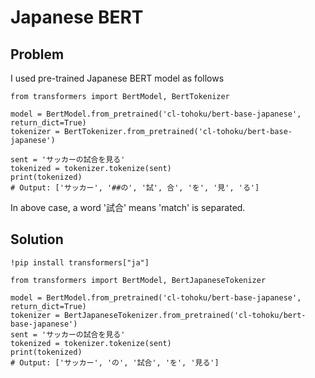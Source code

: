 # Japanese BERT
## Problem
I used pre-trained Japanese BERT model as follows  
```
from transformers import BertModel, BertTokenizer

model = BertModel.from_pretrained('cl-tohoku/bert-base-japanese', return_dict=True)
tokenizer = BertTokenizer.from_pretrained('cl-tohoku/bert-base-japanese')

sent = 'サッカーの試合を見る'
tokenized = tokenizer.tokenize(sent)
print(tokenized)
# Output: ['サッカー', '##の', '試', 合', 'を', '見', 'る']
```
In above case, a word '試合' means 'match' is separated.


## Solution
```
!pip install transformers["ja"]
```
```
from transformers import BertModel, BertJapaneseTokenizer

model = BertModel.from_pretrained('cl-tohoku/bert-base-japanese', return_dict=True)
tokenizer = BertJapaneseTokenizer.from_pretrained('cl-tohoku/bert-base-japanese')
sent = 'サッカーの試合を見る'
tokenized = tokenizer.tokenize(sent)
print(tokenized)
# Output: ['サッカー', 'の', '試合', 'を', '見る']
```
